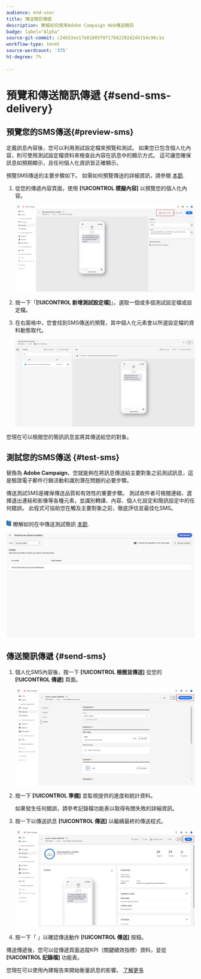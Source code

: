 ```yaml
---
audience: end-user
title: 傳送簡訊傳遞
description: 瞭解如何使用Adobe Campaign Web傳送簡訊
badge: label="Alpha"
source-git-commit: c24b53ee17e81805f0717682202d2d4154c96c1e
workflow-type: tm+mt
source-wordcount: '375'
ht-degree: 7%

---
```


# 預覽和傳送簡訊傳遞 {#send-sms-delivery}

## 預覽您的SMS傳送{#preview-sms}

定義訊息內容後，您可以利用測試設定檔來預覽和測試。 如果您已包含個人化內容，則可使用測試設定檔資料來檢查此內容在訊息中的顯示方式。 這可讓您確保訊息如預期顯示，且任何個人化資訊皆正確顯示。

預覽SMS傳送的主要步驟如下。 如需如何預覽傳送的詳細資訊，請參閱 [本節](../preview-test/preview-content.md).

1. 從您的傳遞內容頁面，使用 **[!UICONTROL 模擬內容]** 以預覽您的個人化內容。

   ![](assets/sms_send_1.png)

1. 按一下「**[!UICONTROL 新增測試設定檔]**」，選取一個或多個測試設定檔或設定檔。

   <!--
    Once your test profiles are selected, click **[!UICONTROL Select]**.
    ![](assets/sms_send_2.png)
    -->

1. 在右窗格中，您會找到SMS傳送的預覽，其中個人化元素會以所選設定檔的資料動態取代。

   ![](assets/sms_send_3.png)

您現在可以檢閱您的簡訊訊息並將其傳送給您的對象。

## 測試您的SMS傳送 {#test-sms}

替換為 **Adobe Campaign**，您就能夠在將訊息傳送給主要對象之前測試訊息，這是驗證電子郵件行銷活動和識別潛在問題的必要步驟。

傳送測試SMS是確保傳送品質和有效性的重要步驟。 測試收件者可檢閱連結、選擇退出連結和影像等各種元素，並識別轉譯、內容、個人化設定和簡訊設定中的任何錯誤。 此程式可協助您在觸及主要對象之前，徹底評估並最佳化SMS。

![](../assets/do-not-localize/book.png) 瞭解如何在中傳送測試簡訊 [本節](../preview-test/proofs.md).

![](assets/sms_send_6.png)

## 傳送簡訊傳遞 {#send-sms}

1. 個人化SMS內容後，按一下 **[!UICONTROL 檢閱並傳送]** 從您的 **[!UICONTROL 傳遞]** 頁面。

   ![](assets/sms_send_4.png)

1. 按一下 **[!UICONTROL 準備]** 並監視提供的進度和統計資料。

   如果發生任何錯誤，請參考記錄檔功能表以取得有關失敗的詳細資訊。

1. 按一下以傳送訊息 **[!UICONTROL 傳送]** 以繼續最終的傳送程式。

   ![](assets/sms_send_5.png)

1. 按一下「 」以確認傳送動作 **[!UICONTROL 傳送]** 按鈕。

傳送傳遞後，您可以從傳遞頁面追蹤KPI（關鍵績效指標）資料，並從 **[!UICONTROL 記錄檔]** 功能表。

您現在可以使用內建報告來開始衡量訊息的影響。 [了解更多](../reporting/sms-report.md)





